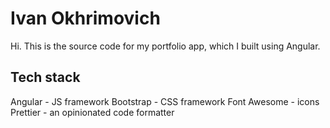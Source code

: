# Ivan Okhrimovich

Hi. This is the source code for my portfolio app, which I built using Angular.

## Tech stack

Angular - JS framework
Bootstrap - CSS framework
Font Awesome - icons
Prettier - an opinionated code formatter


